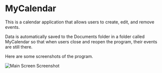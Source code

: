 # MyCalendar
This is a calendar application that allows users to create, edit, and remove events.

Data is automatically saved to the Documents folder in a folder called MyCalendar so that when users close and reopen the program, their events are still there.

Here are some screenshots of the program.

![Main Screen Screenshot](https://github.com/Julia-Lachenauer/MyCalendar/media/Event_Added.png)
